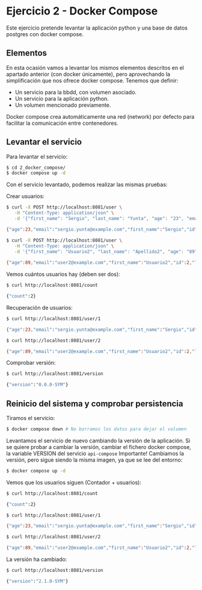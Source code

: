 # Ejercicio 2 - Docker Compose

Este ejercicio pretende levantar la aplicación python y una base de datos postgres con docker compose.

## Elementos
En esta ocasión vamos a levantar los mismos elementos descritos en el apartado anterior (con docker únicamente), pero aprovechando la simplificación que nos ofrece docker compose. Tenemos que definir:

- Un servicio para la bbdd, con volumen asociado.
- Un servicio para la aplicación python.
- Un volumen mencionado previamente.

Docker compose crea automáticamente una red (network) por defecto para facilitar la comunicación entre contenedores.

## Levantar el servicio

Para levantar el servicio:

```bash
$ cd 2_docker_compose/
$ docker compose up -d 
```

Con el servicio levantado, podemos realizar las mismas pruebas:

Crear usuarios:
```bash
$ curl -X POST http://localhost:8081/user \
   -H "Content-Type: application/json" \
   -d '{"first_name": "Sergio", "last_name": "Yunta", "age": "23", "email": "sergio.yunta@example.com"}'

{"age":23,"email":"sergio.yunta@example.com","first_name":"Sergio","id":1,"last_name":"Yunta"}

$ curl -X POST http://localhost:8081/user \
   -H "Content-Type: application/json" \
   -d '{"first_name": "Usuario2", "last_name": "Apellido2", "age": "89", "email": "user2@example.com"}'
  
{"age":89,"email":"user2@example.com","first_name":"Usuario2","id":2,"last_name":"Apellido2"}
```

Vemos cuántos usuarios hay (deben ser dos):
```bash
$ curl http://localhost:8081/count

{"count":2}
```

Recuperación de usuarios:

```bash
$ curl http://localhost:8081/user/1

{"age":23,"email":"sergio.yunta@example.com","first_name":"Sergio","id":1,"last_name":"Yunta"}

$ curl http://localhost:8081/user/2

{"age":89,"email":"user2@example.com","first_name":"Usuario2","id":2,"last_name":"Apellido2"}
```

Comprobar versión:
```bash
$ curl http://localhost:8081/version

{"version":"0.0.0-SYM"}
```

## Reinicio del sistema y comprobar persistencia

Tiramos el servicio:
```bash
$ docker compose down # No borramos los datos para dejar el volumen
```

Levantamos el servicio de nuevo cambiando la versión de la aplicación. Si se quiere probar a cambiar la versión, cambiar el fichero docker compose, la variable VERSION del servicio `api-compose` Importante! Cambiamos la versión, pero sigue siendo la misma imagen, ya que se lee del entorno:
```bash
$ docker compose up -d 
```

Vemos que los usuarios siguen (Contador + usuarios):
```bash
$ curl http://localhost:8081/count

{"count":2}

$ curl http://localhost:8081/user/1

{"age":23,"email":"sergio.yunta@example.com","first_name":"Sergio","id":1,"last_name":"Yunta"}

$ curl http://localhost:8081/user/2

{"age":89,"email":"user2@example.com","first_name":"Usuario2","id":2,"last_name":"Apellido2"}
```

La versión ha cambiado:
```bash
$ curl http://localhost:8081/version

{"version":"2.1.0-SYM"}
```